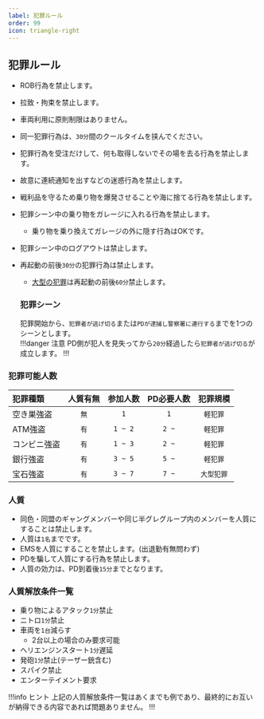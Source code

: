 ```yaml
---
label: 犯罪ルール
order: 99
icon: triangle-right
---
```

## 犯罪ルール
- ROB行為を禁止します。
- 拉致・拘束を禁止します。
- 車両利用に原則制限はありません。  
- 同一犯罪行為は、`30分`間のクールタイムを挟んでください。  
- 犯罪行為を受注だけして、何も取得しないでその場を去る行為を禁止します。  
- 故意に連続通知を出すなどの迷惑行為を禁止します。  
- 戦利品を守るため乗り物を爆発させることや海に捨てる行為を禁止します。  
- 犯罪シーン中の乗り物をガレージに入れる行為を禁止します。  
  - 乗り物を乗り換えてガレージの外に隠す行為はOKです。  
- 犯罪シーン中のログアウトは禁止します。  
- 再起動の前後`30分`の犯罪行為は禁止します。  
  - [大型の犯罪](https://fivemdocs.libertasmc.xyz/rule/crime/#%E7%8A%AF%E7%BD%AA%E5%8F%AF%E8%83%BD%E4%BA%BA%E6%95%B0)は再起動の前後`60分`禁止します。    

  ### 犯罪シーン
  犯罪開始から、`犯罪者が逃げ切る`または`PDが逮捕し警察署に連行する`までを1つのシーンとします。  
  !!!danger 注意
  PD側が犯人を見失ってから`20分`経過したら`犯罪者が逃げ切る`が成立します。
  !!!

### 犯罪可能人数
| 犯罪種類 | 人質有無 | 参加人数 | PD必要人数 |犯罪規模|
|:-----------|:------------:|:------------:|:------------:|:------------:|
| 空き巣強盗 | `無` | `1` | `1` |`軽犯罪`|
| ATM強盗 | `有` | `1 ~ 2` | `2 ~` |`軽犯罪`|
| コンビニ強盗 | `有` | `1 ~ 3` | `2 ~` |`軽犯罪`|
| 銀行強盗 | `有` | `3 ~ 5` | `5 ~` |`軽犯罪`|
| 宝石強盗  | `有` | `3 ~ 7` | `7 ~` |`大型犯罪`|

### 人質
- 同色・同盟のギャングメンバーや同じ半グレグループ内のメンバーを人質にすることは禁止します。
- 人質は`1名`までです。
- EMSを人質にすることを禁止します。(出退勤有無問わず)  
- PDを騙して人質にする行為を禁止します。
- 人質の効力は、PD到着後`15分`までとなります。

### 人質解放条件一覧
- 乗り物によるアタック`1分`禁止
- ニトロ`1分`禁止
- 車両を`1台`減らす
  - 2台以上の場合のみ要求可能
- ヘリエンジンスタート`1分`遅延
- 発砲`1分`禁止(テーザー銃含む)
- スパイク禁止
- エンターテイメント要求

!!!info ヒント
上記の人質解放条件一覧はあくまでも例であり、最終的にお互いが納得できる内容であれば問題ありません。
!!!
